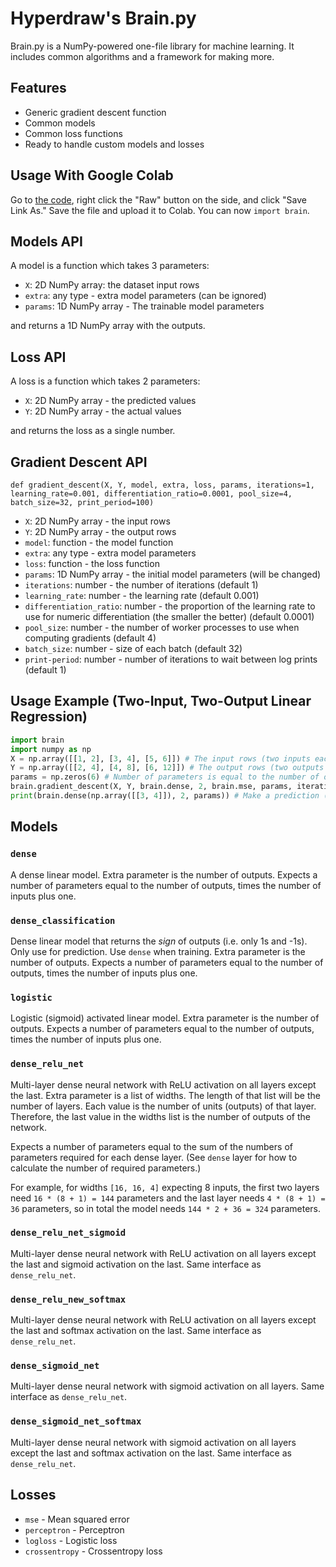 # Hyperdraw's Brain.py

Brain.py is a NumPy-powered one-file library for machine learning.
It includes common algorithms and a framework for making more.

## Features

* Generic gradient descent function
* Common models
* Common loss functions
* Ready to handle custom models and losses

## Usage With Google Colab

Go to [the code](brain.py), right click the "Raw" button on the side, and click "Save Link As." Save the file and upload it to Colab. You can now `import brain`.

## Models API

A model is a function which takes 3 parameters:

* `X`: 2D NumPy array: the dataset input rows
* `extra`: any type - extra model parameters (can be ignored)
* `params`: 1D NumPy array - The trainable model parameters

and returns a 1D NumPy array with the outputs.

## Loss API

A loss is a function which takes 2 parameters:

* `X`: 2D NumPy array - the predicted values
* `Y`: 2D NumPy array - the actual values

and returns the loss as a single number.

## Gradient Descent API

`def gradient_descent(X, Y, model, extra, loss, params, iterations=1, learning_rate=0.001, differentiation_ratio=0.0001, pool_size=4, batch_size=32, print_period=100)`

* `X`: 2D NumPy array - the input rows
* `Y`: 2D NumPy array - the output rows
* `model`: function - the model function
* `extra`: any type - extra model parameters
* `loss`: function - the loss function
* `params`: 1D NumPy array - the initial model parameters (will be changed)
* `iterations`: number - the number of iterations (default 1)
* `learning_rate`: number - the learning rate (default 0.001)
* `differentiation_ratio`: number - the proportion of the learning rate to use for numeric differentiation (the smaller the better) (default 0.0001)
* `pool_size`: number - the number of worker processes to use when computing gradients (default 4)
* `batch_size`: number - size of each batch (default 32)
* `print-period`: number - number of iterations to wait between log prints (default 1)

## Usage Example (Two-Input, Two-Output Linear Regression)

```python
import brain
import numpy as np
X = np.array([[1, 2], [3, 4], [5, 6]]) # The input rows (two inputs each)
Y = np.array([[2, 4], [4, 8], [6, 12]]) # The output rows (two outputs each)
params = np.zeros(6) # Number of parameters is equal to the number of outputs, times the number of inputs plus one
brain.gradient_descent(X, Y, brain.dense, 2, brain.mse, params, iterations=1000) # For dense model, the extra parameter is the number of outputs
print(brain.dense(np.array([[3, 4]]), 2, params)) # Make a prediction (again, the extra parameter should be the number of outputs)
```

## Models

### `dense`

A dense linear model. Extra parameter is the number of outputs.
Expects a number of parameters equal to the number of outputs, times the number of inputs plus one.

### `dense_classification`

Dense linear model that returns the *sign* of outputs (i.e. only 1s and -1s).
Only use for prediction. Use `dense` when training. Extra parameter is the number of outputs.
Expects a number of parameters equal to the number of outputs, times the number of inputs plus one.

### `logistic`

Logistic (sigmoid) activated linear model. Extra parameter is the number of outputs.
Expects a number of parameters equal to the number of outputs, times the number of inputs plus one.

### `dense_relu_net`

Multi-layer dense neural network with ReLU activation on all layers except the last. Extra parameter is a list of widths. The length of that list will be the number of layers. Each value is the number of units (outputs) of that layer. Therefore, the last value in the widths list is the number of outputs of the network.

Expects a number of parameters equal to the sum of the numbers of parameters required for each dense layer. (See `dense` layer for how to calculate the number of required parameters.)

For example, for widths `[16, 16, 4]` expecting 8 inputs, the first two layers need `16 * (8 + 1) = 144` parameters and the last layer needs `4 * (8 + 1) = 36` parameters, so in total the model needs `144 * 2 + 36 = 324` parameters.

### `dense_relu_net_sigmoid`

Multi-layer dense neural network with ReLU activation on all layers except the last and sigmoid activation on the last.
Same interface as `dense_relu_net`.

### `dense_relu_new_softmax`

Multi-layer dense neural network with ReLU activation on all layers except the last and softmax activation on the last.
Same interface as `dense_relu_net`.

### `dense_sigmoid_net`

Multi-layer dense neural network with sigmoid activation on all layers.
Same interface as `dense_relu_net`.

### `dense_sigmoid_net_softmax`

Multi-layer dense neural network with sigmoid activation on all layers except the last and softmax activation on the last.
Same interface as `dense_relu_net`.

## Losses

* `mse` - Mean squared error
* `perceptron` - Perceptron
* `logloss` - Logistic loss
* `crossentropy` - Crossentropy loss